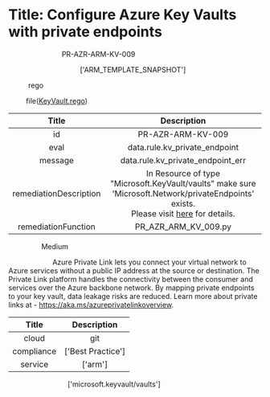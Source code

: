 



# Title: Configure Azure Key Vaults with private endpoints


***<font color="white">Master Test Id:</font>*** PR-AZR-ARM-KV-009

***<font color="white">Master Snapshot Id:</font>*** ['ARM_TEMPLATE_SNAPSHOT']

***<font color="white">type:</font>*** rego

***<font color="white">rule:</font>*** file([KeyVault.rego])  
  
  
  
  

|Title|Description|
| :---: | :---: |
|id|PR-AZR-ARM-KV-009|
|eval|data.rule.kv_private_endpoint|
|message|data.rule.kv_private_endpoint_err|
|remediationDescription|In Resource of type "Microsoft.KeyVault/vaults" make sure 'Microsoft.Network/privateEndpoints' exists.<br>Please visit <a href='https://docs.microsoft.com/en-us/azure/templates/microsoft.keyvault/vaults?tabs=json' target='_blank'>here</a> for details.|
|remediationFunction|PR_AZR_ARM_KV_009.py|


***<font color="white">Severity:</font>*** Medium

***<font color="white">Description:</font>*** Azure Private Link lets you connect your virtual network to Azure services without a public IP address at the source or destination. The Private Link platform handles the connectivity between the consumer and services over the Azure backbone network. By mapping private endpoints to your key vault, data leakage risks are reduced. Learn more about private links at - https://aka.ms/azureprivatelinkoverview.  
  
  

|Title|Description|
| :---: | :---: |
|cloud|git|
|compliance|['Best Practice']|
|service|['arm']|


***<font color="white">Resource Types:</font>*** ['microsoft.keyvault/vaults']


[KeyVault.rego]: https://github.com/prancer-io/prancer-compliance-test/tree/master/azure/iac/KeyVault.rego
